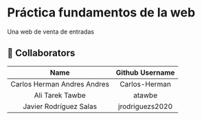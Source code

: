 # Práctica fundamentos de la web

Una web de venta de entradas

## 👤 Collaborators

|          **Name**           | **Github Username** |
|:---------------------------:|:-------------------:|
| Carlos Herman Andres Andres |    Carlos-Herman    |
|       Ali Tarek Tawbe       |       atawbe        |
|   Javier Rodríguez Salas    |   jrodriguezs2020   |
